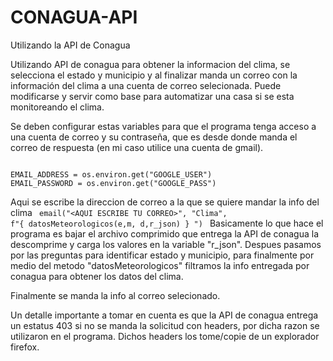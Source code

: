 # CONAGUA-API
Utilizando la API de Conagua

Utilizando API de conagua para obtener la informacion del clima, se selecciona el estado y municipio y al finalizar manda un correo con la información del clima a una cuenta de correo selecionada.
Puede modificarse y servir como base para automatizar una casa si se esta monitoreando el clima.

Se deben configurar estas variables para que el programa tenga acceso a una cuenta de correo y su contraseña, que es desde donde manda el correo de respuesta (en mi caso utilice una cuenta de gmail).

<code>
EMAIL_ADDRESS = os.environ.get("GOOGLE_USER")
EMAIL_PASSWORD = os.environ.get("GOOGLE_PASS")
</code>

Aqui se escribe la direccion de correo a la que se quiere mandar la info del clima
<code>
email("\<AQUI ESCRIBE TU CORREO\>", "Clima", f"{  datosMeteorologicos(e,m, d,r_json)  } ")
</code>
Basicamente lo que hace el programa es bajar el archivo comprimido que entrega la API de conagua la descomprime y carga los valores en la variable "r_json". Despues pasamos por las preguntas para identificar estado y municipio, para finalmente por medio del metodo "datosMeteorologicos" filtramos la info entregada por conagua para obtener los datos del clima.

Finalmente se manda la info al correo selecionado.

Un detalle importante a tomar en cuenta es que la API de conagua entrega un estatus 403 si no se manda la solicitud con headers, por dicha razon se utilizaron en el programa. Dichos headers los tome/copie de un explorador firefox.